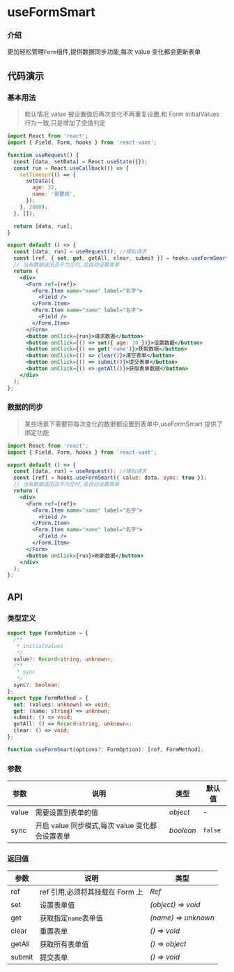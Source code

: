 # useFormSmart

### 介绍

更加轻松管理`Form`组件,提供数据同步功能,每次 value 变化都会更新表单

## 代码演示

### 基本用法

> 默认情况 value 被设置值后再次变化不再重复设置,和 Form initialValues 行为一致,只是增加了空值判定

```jsx | pure
import React from 'react';
import { Field, Form, hooks } from 'react-vant';

function useRequest() {
  const [data, setData] = React.useState({});
  const run = React.useCallback(() => {
    setTimeout(() => {
      setData({
        age: 32,
        name: '张楚岚',
      });
    }, 2000);
  }, []);

  return [data, run];
}

export default () => {
  const [data, run] = useRequest(); //模拟请求
  const [ref, { set, get, getAll, clear, submit }] = hooks.useFormSmart({ value: data });
  // 当有数据返回且不为空时,会自动设置表单
  return (
    <div>
      <Form ref={ref}>
        <Form.Item name="name" label="名字">
          <Field />
        </Form.Item>
        <Form.Item name="name" label="名字">
          <Field />
        </Form.Item>
      </Form>
      <button onClick={run}>请求数据</button>
      <button onClick={() => set({ age: 30 })}>设置数据</button>
      <button onClick={() => get('name')}>获取数据</button>
      <button onClick={() => clear()}>清空表单</button>
      <button onClick={() => submit()}>提交表单</button>
      <button onClick={() => getAll()}>获取表单数据</button>
    </div>
  );
};
```

### 数据的同步

> 某些场景下需要将每次变化的数据都设置到表单中,useFormSmart 提供了绑定功能

```jsx | pure
import React from 'react';
import { Field, Form, hooks } from 'react-vant';

export default () => {
  const [data, run] = useRequest(); //模拟请求
  const [ref] = hooks.useFormSmart({ value: data, sync: true });
  // 当有数据返回且不为空时,会自动设置表单
  return (
    <div>
      <Form ref={ref}>
        <Form.Item name="name" label="名字">
          <Field />
        </Form.Item>
        <Form.Item name="name" label="名字">
          <Field />
        </Form.Item>
      </Form>
      <button onClick={run}>刷新数据</button>
    </div>
  );
};
```

## API

### 类型定义

```ts
export type FormOption = {
  /**
   * initialValues
   */
  value?: Record<string, unknown>;
  /**
   * sync
   */
  sync?: boolean;
};
export type FormMethod = {
  set: (values: unknown) => void;
  get: (name: string) => unknown;
  submit: () => void;
  getAll: () => Record<string, unknown>;
  clear: () => void;
};

function useFormSmart(options?: FormOption): [ref, FormMethod];
```

### 参数

| 参数  | 说明                                            | 类型      | 默认值  |
| ----- | ----------------------------------------------- | --------- | ------- |
| value | 需要设置到表单的值                              | _object_  | -       |
| sync  | 开启 value 同步模式,每次 value 变化都会设置表单 | _boolean_ | `false` |

### 返回值

| 参数   | 说明                            | 类型                |
| ------ | ------------------------------- | ------------------- |
| ref    | ref 引用,必须将其挂载在 Form 上 | _Ref_               |
| set    | 设置表单值                      | _(object) => void_  |
| get    | 获取指定`name`表单值            | _(name) => unknown_ |
| clear  | 重置表单                        | _() => void_        |
| getAll | 获取所有表单值                  | _() => object_      |
| submit | 提交表单                        | _() => void_        |
